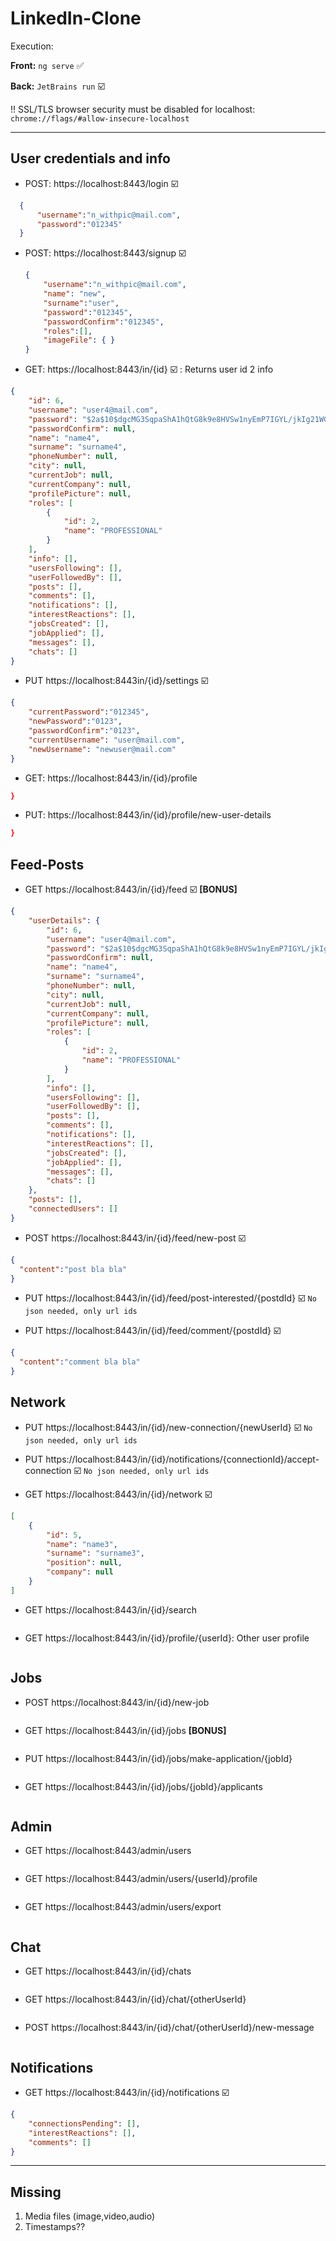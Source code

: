 # LinkedIn-Clone

Execution:

__Front:__  ```ng serve```  ✅ 

__Back:__   ```JetBrains run``` ☑️

!! SSL/TLS browser security must be disabled for localhost: ```chrome://flags/#allow-insecure-localhost```


---

## User credentials and info
- POST: https://localhost:8443/login  ☑️
```json
  {
      "username":"n_withpic@mail.com",
      "password":"012345"
  }
  ```
- POST: https://localhost:8443/signup ☑️
  ```json
  {
      "username":"n_withpic@mail.com",
      "name": "new",
      "surname":"user",
      "password":"012345",
      "passwordConfirm":"012345",
      "roles":[],
      "imageFile": { }
  }
  ```
  
- GET:  https://localhost:8443/in/{id} ☑️ : Returns user id 2 info 
```json 
{
    "id": 6,
    "username": "user4@mail.com",
    "password": "$2a$10$dgcMG3SqpaShA1hQtG8k9e8HVSw1nyEmP7IGYL/jkIg21WGfG/5kS",
    "passwordConfirm": null,
    "name": "name4",
    "surname": "surname4",
    "phoneNumber": null,
    "city": null,
    "currentJob": null,
    "currentCompany": null,
    "profilePicture": null,
    "roles": [
        {
            "id": 2,
            "name": "PROFESSIONAL"
        }
    ],
    "info": [],
    "usersFollowing": [],
    "userFollowedBy": [],
    "posts": [],
    "comments": [],
    "notifications": [],
    "interestReactions": [],
    "jobsCreated": [],
    "jobApplied": [],
    "messages": [],
    "chats": []
}
```
- PUT https://localhost:8443in/{id}/settings ☑️
```json 
{
    "currentPassword":"012345",
    "newPassword":"0123",
    "passwordConfirm":"0123",
    "currentUsername": "user@mail.com",
    "newUsername": "newuser@mail.com"
}
```

- GET:  https://localhost:8443/in/{id}/profile  
```json
}
```

- PUT:  https://localhost:8443/in/{id}/profile/new-user-details 
```json
}
```

## Feed-Posts

- GET https://localhost:8443/in/{id}/feed  ☑️  __[BONUS]__
```json
{
    "userDetails": {
        "id": 6,
        "username": "user4@mail.com",
        "password": "$2a$10$dgcMG3SqpaShA1hQtG8k9e8HVSw1nyEmP7IGYL/jkIg21WGfG/5kS",
        "passwordConfirm": null,
        "name": "name4",
        "surname": "surname4",
        "phoneNumber": null,
        "city": null,
        "currentJob": null,
        "currentCompany": null,
        "profilePicture": null,
        "roles": [
            {
                "id": 2,
                "name": "PROFESSIONAL"
            }
        ],
        "info": [],
        "usersFollowing": [],
        "userFollowedBy": [],
        "posts": [],
        "comments": [],
        "notifications": [],
        "interestReactions": [],
        "jobsCreated": [],
        "jobApplied": [],
        "messages": [],
        "chats": []
    },
    "posts": [],
    "connectedUsers": []
}
```
- POST https://localhost:8443/in/{id}/feed/new-post ☑️
```json
{
  "content":"post bla bla"
}
```

- PUT https://localhost:8443/in/{id}/feed/post-interested/{postdId} ☑️
```No json needed, only url ids```

- PUT https://localhost:8443/in/{id}/feed/comment/{postdId} ☑️
```json
{
  "content":"comment bla bla"
}
```

## Network
- PUT https://localhost:8443/in/{id}/new-connection/{newUserId} ☑️
```No json needed, only url ids```

- PUT https://localhost:8443/in/{id}/notifications/{connectionId}/accept-connection ☑️
```No json needed, only url ids```


- GET https://localhost:8443/in/{id}/network  ☑️
```json
[
    {
        "id": 5,
        "name": "name3",
        "surname": "surname3",
        "position": null,
        "company": null
    }
]
```

- GET https://localhost:8443/in/{id}/search
```json

```

- GET https://localhost:8443/in/{id}/profile/{userId}: Other user profile
```json

```

## Jobs
- POST https://localhost:8443/in/{id}/new-job
```json
```

- GET https://localhost:8443/in/{id}/jobs  __[BONUS]__
```json
```

- PUT https://localhost:8443/in/{id}/jobs/make-application/{jobId}
```json
```

- GET https://localhost:8443/in/{id}/jobs/{jobId}/applicants
```json
```


## Admin

- GET https://localhost:8443/admin/users
```json
```

- GET https://localhost:8443/admin/users/{userId}/profile
```json
```

- GET https://localhost:8443/admin/users/export
```json
```


## Chat
- GET https://localhost:8443/in/{id}/chats
```json
```

- GET https://localhost:8443/in/{id}/chat/{otherUserId}
```json
```

- POST https://localhost:8443/in/{id}/chat/{otherUserId}/new-message
```json
```

## Notifications
- GET https://localhost:8443/in/{id}/notifications ☑️
```json
{
    "connectionsPending": [],
    "interestReactions": [],
    "comments": []
}
```

---

## Missing
1. Media files (image,video,audio)
2. Timestamps??
